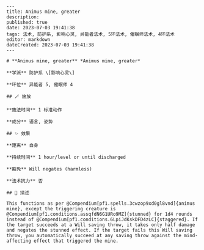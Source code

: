 
    ---
    title: Animus mine, greater
    description: 
    published: true
    date: 2023-07-03 19:41:38
    tags: 法术, 防护系, 影响心灵, 异能者法术, 5环法术, 催眠师法术, 4环法术
    editor: markdown
    dateCreated: 2023-07-03 19:41:38
    ---

    # **Animus mine, greater** *Animus mine, greater*

    **学派** 防护系 \[影响心灵\] 

    **环位** 异能者 5, 催眠师 4

    ## 🪄 施放

    **施法时间** 1 标准动作

    **成分** 语言, 姿势

    ## ✨ 效果  

    **距离** 自身  

    **持续时间** 1 hour/level or until discharged 

    **豁免** Will negates (harmless)

    **法术抗力** 否

    ## 📖 描述

    This functions as per @Compendium[pf1.spells.3cwzop9xd0gl8vnd]{animus mine}, except the triggering creature is @Compendium[pf1.conditions.assqfdN6G1URo9MZ]{stunned} for 1d4 rounds instead of @Compendium[pf1.conditions.6LpiJdKskDFD4zLC]{staggered}. If the target succeeds at a Will saving throw, it takes only half damage and negates the stunned effect. If the target fails this Will saving throw, you automatically succeed at any saving throw against the mind-affecting effect that triggered the mine.
    
